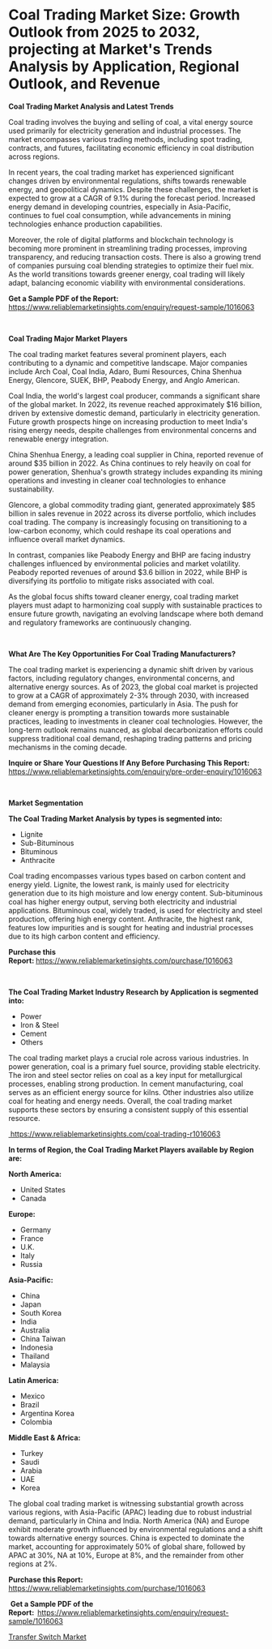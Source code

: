 <p><h1>Coal Trading Market Size: Growth Outlook from 2025 to 2032, projecting at Market's Trends Analysis by Application, Regional Outlook, and Revenue</h1></p><p><strong>Coal Trading Market Analysis and Latest Trends</strong></p>
<p><p>Coal trading involves the buying and selling of coal, a vital energy source used primarily for electricity generation and industrial processes. The market encompasses various trading methods, including spot trading, contracts, and futures, facilitating economic efficiency in coal distribution across regions. </p><p>In recent years, the coal trading market has experienced significant changes driven by environmental regulations, shifts towards renewable energy, and geopolitical dynamics. Despite these challenges, the market is expected to grow at a CAGR of 9.1% during the forecast period. Increased energy demand in developing countries, especially in Asia-Pacific, continues to fuel coal consumption, while advancements in mining technologies enhance production capabilities. </p><p>Moreover, the role of digital platforms and blockchain technology is becoming more prominent in streamlining trading processes, improving transparency, and reducing transaction costs. There is also a growing trend of companies pursuing coal blending strategies to optimize their fuel mix. As the world transitions towards greener energy, coal trading will likely adapt, balancing economic viability with environmental considerations.</p></p>
<p><strong>Get a Sample PDF of the Report:&nbsp;</strong> <a href="https://www.reliablemarketinsights.com/enquiry/request-sample/1016063?utm_campaign=2280&utm_medium=2&utm_source=Github&utm_content=ia&utm_term=07042025&utm_id=coal-trading">https://www.reliablemarketinsights.com/enquiry/request-sample/1016063</a></p>
<p>&nbsp;</p>
<p><strong>Coal Trading Major Market Players</strong></p>
<p><p>The coal trading market features several prominent players, each contributing to a dynamic and competitive landscape. Major companies include Arch Coal, Coal India, Adaro, Bumi Resources, China Shenhua Energy, Glencore, SUEK, BHP, Peabody Energy, and Anglo American. </p><p>Coal India, the world's largest coal producer, commands a significant share of the global market. In 2022, its revenue reached approximately $16 billion, driven by extensive domestic demand, particularly in electricity generation. Future growth prospects hinge on increasing production to meet India's rising energy needs, despite challenges from environmental concerns and renewable energy integration.</p><p>China Shenhua Energy, a leading coal supplier in China, reported revenue of around $35 billion in 2022. As China continues to rely heavily on coal for power generation, Shenhua's growth strategy includes expanding its mining operations and investing in cleaner coal technologies to enhance sustainability.</p><p>Glencore, a global commodity trading giant, generated approximately $85 billion in sales revenue in 2022 across its diverse portfolio, which includes coal trading. The company is increasingly focusing on transitioning to a low-carbon economy, which could reshape its coal operations and influence overall market dynamics.</p><p>In contrast, companies like Peabody Energy and BHP are facing industry challenges influenced by environmental policies and market volatility. Peabody reported revenues of around $3.6 billion in 2022, while BHP is diversifying its portfolio to mitigate risks associated with coal.</p><p>As the global focus shifts toward cleaner energy, coal trading market players must adapt to harmonizing coal supply with sustainable practices to ensure future growth, navigating an evolving landscape where both demand and regulatory frameworks are continuously changing.</p></p>
<p>&nbsp;</p>
<p><strong>What Are The Key Opportunities For Coal Trading Manufacturers?</strong></p>
<p><p>The coal trading market is experiencing a dynamic shift driven by various factors, including regulatory changes, environmental concerns, and alternative energy sources. As of 2023, the global coal market is projected to grow at a CAGR of approximately 2-3% through 2030, with increased demand from emerging economies, particularly in Asia. The push for cleaner energy is prompting a transition towards more sustainable practices, leading to investments in cleaner coal technologies. However, the long-term outlook remains nuanced, as global decarbonization efforts could suppress traditional coal demand, reshaping trading patterns and pricing mechanisms in the coming decade.</p></p>
<p><strong>Inquire or Share Your Questions If Any Before Purchasing This Report:</strong> <a href="https://www.reliablemarketinsights.com/enquiry/pre-order-enquiry/1016063?utm_campaign=2280&utm_medium=2&utm_source=Github&utm_content=ia&utm_term=07042025&utm_id=coal-trading">https://www.reliablemarketinsights.com/enquiry/pre-order-enquiry/1016063</a></p>
<p>&nbsp;</p>
<p><strong>Market Segmentation</strong></p>
<p><strong>The Coal Trading Market Analysis by types is segmented into:</strong></p>
<p><ul><li>Lignite</li><li>Sub-Bituminous</li><li>Bituminous</li><li>Anthracite</li></ul></p>
<p><p>Coal trading encompasses various types based on carbon content and energy yield. Lignite, the lowest rank, is mainly used for electricity generation due to its high moisture and low energy content. Sub-bituminous coal has higher energy output, serving both electricity and industrial applications. Bituminous coal, widely traded, is used for electricity and steel production, offering high energy content. Anthracite, the highest rank, features low impurities and is sought for heating and industrial processes due to its high carbon content and efficiency.</p></p>
<p><strong>Purchase this Report:&nbsp;</strong><a href="https://www.reliablemarketinsights.com/purchase/1016063?utm_campaign=2280&utm_medium=2&utm_source=Github&utm_content=ia&utm_term=07042025&utm_id=coal-trading">https://www.reliablemarketinsights.com/purchase/1016063</a></p>
<p>&nbsp;</p>
<p><strong>The Coal Trading Market Industry Research by Application is segmented into:</strong></p>
<p><ul><li>Power</li><li>Iron & Steel</li><li>Cement</li><li>Others</li></ul></p>
<p><p>The coal trading market plays a crucial role across various industries. In power generation, coal is a primary fuel source, providing stable electricity. The iron and steel sector relies on coal as a key input for metallurgical processes, enabling strong production. In cement manufacturing, coal serves as an efficient energy source for kilns. Other industries also utilize coal for heating and energy needs. Overall, the coal trading market supports these sectors by ensuring a consistent supply of this essential resource.</p></p>
<p><a href="https://www.reliablemarketinsights.com/coal-trading-r1016063?utm_campaign=2280&utm_medium=2&utm_source=Github&utm_content=ia&utm_term=07042025&utm_id=coal-trading">&nbsp;https://www.reliablemarketinsights.com/coal-trading-r1016063</a></p>
<p><strong>In terms of Region, the Coal Trading Market Players available by Region are:</strong></p>
<p>
    <p> <strong> North America: </strong>
        <ul>
            <li>United States</li>
            <li>Canada</li>
        </ul>
        </p> 
    <p> <strong> Europe: </strong>
        <ul>
            <li>Germany</li>
            <li>France</li>
            <li>U.K.</li>
            <li>Italy</li>
            <li>Russia</li>
        </ul>
        </p> 
    <p> <strong> Asia-Pacific: </strong>
        <ul>
            <li>China</li>
            <li>Japan</li>
            <li>South Korea</li>
            <li>India</li>
            <li>Australia</li>
            <li>China Taiwan</li>
            <li>Indonesia</li>
            <li>Thailand</li>
            <li>Malaysia</li>
        </ul>
        </p> 
    <p> <strong> Latin America: </strong>
        <ul>
            <li>Mexico</li>
            <li>Brazil</li>
            <li>Argentina Korea</li>
            <li>Colombia</li>
        </ul>
        </p> 
    <p> <strong> Middle East & Africa: </strong>
        <ul>
            <li>Turkey</li>
            <li>Saudi</li>
            <li>Arabia</li>
            <li>UAE</li>
            <li>Korea</li>
        </ul>
    </p>
    </p>
<p><p>The global coal trading market is witnessing substantial growth across various regions, with Asia-Pacific (APAC) leading due to robust industrial demand, particularly in China and India. North America (NA) and Europe exhibit moderate growth influenced by environmental regulations and a shift towards alternative energy sources. China is expected to dominate the market, accounting for approximately 50% of global share, followed by APAC at 30%, NA at 10%, Europe at 8%, and the remainder from other regions at 2%.</p></p>
<p><strong>Purchase this Report: </strong><a href="https://www.reliablemarketinsights.com/purchase/1016063?utm_campaign=2280&utm_medium=2&utm_source=Github&utm_content=ia&utm_term=07042025&utm_id=coal-trading">https://www.reliablemarketinsights.com/purchase/1016063</a></p>
<p>&nbsp;<strong>Get a Sample PDF of the Report:&nbsp;&nbsp;</strong><a href="https://www.reliablemarketinsights.com/enquiry/request-sample/1016063?utm_campaign=2280&utm_medium=2&utm_source=Github&utm_content=ia&utm_term=07042025&utm_id=coal-trading">https://www.reliablemarketinsights.com/enquiry/request-sample/1016063</a></p>
<p><strong></strong></p>
<p><p><a href="https://github.com/NargisHussain75/Market-Research-Report-List-2/blob/main/transfer-switch-market.md?utm_campaign=2280&utm_medium=2&utm_source=Github&utm_content=ia&utm_term=07042025&utm_id=coal-trading">Transfer Switch Market</a></p></p>